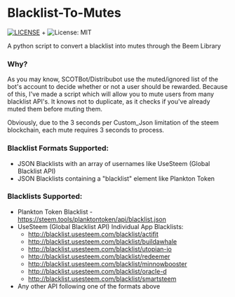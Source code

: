 # Blacklist-To-Mutes
[![LICENSE](https://img.shields.io/badge/license-Anti%20996-blue.svg)](https://github.com/996icu/996.ICU/blob/master/LICENSE) + ![License: MIT](https://img.shields.io/badge/License-MIT-blue.svg)

A python script to convert a blacklist into mutes through the Beem Library

### Why?
As you may know, SCOTBot/Distribubot use the muted/ignored list of the bot's account to decide whether or not a user should be rewarded. Because of this, I've made a script which will allow you to mute users from many blacklist API's. It knows not to duplicate, as it checks if you've already muted them before muting them.

Obviously, due to the 3 seconds per Custom_Json limitation of the steem blockchain, each mute requires 3 seconds to process.

### Blacklist Formats Supported:
- JSON Blacklists with an array of usernames like UseSteem (Global Blacklist API)
- JSON Blacklists containing a "blacklist" element like Plankton Token

### Blacklists Supported:
- Plankton Token Blacklist - https://steem.tools/planktontoken/api/blacklist.json
- UseSteem (Global Blacklist API) Individual App Blacklists:
   - http://blacklist.usesteem.com/blacklist/actifit
   - http://blacklist.usesteem.com/blacklist/buildawhale
   - http://blacklist.usesteem.com/blacklist/utopian-io
   - http://blacklist.usesteem.com/blacklist/redeemer
   - http://blacklist.usesteem.com/blacklist/minnowbooster
   - http://blacklist.usesteem.com/blacklist/oracle-d
   - http://blacklist.usesteem.com/blacklist/smartsteem
- Any other API following one of the formats above
